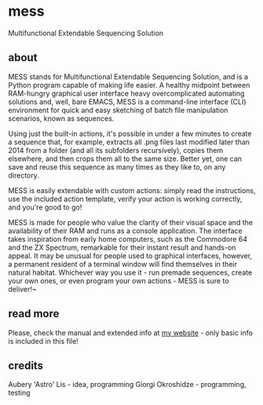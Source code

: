 # mess
Multifunctional Extendable Sequencing Solution

## about
MESS stands for Multifunctional Extendable Sequencing Solution, and is a Python program capable of making life easier. A healthy midpoint between RAM-hungry graphical user interface heavy overcomplicated automating solutions and, well, bare EMACS, MESS is a command-line interface (CLI) environment for quick and easy sketching of batch file manipulation scenarios, known as sequences.

Using just the built-in actions, it's possible in under a few minutes to create a sequence that, for example, extracts all .png files last modified later than 2014 from a folder (and all its subfolders recursively), copies them elsewhere, and then crops them all to the same size. Better yet, one can save and reuse this sequence as many times as they like to, on any directory.

MESS is easily extendable with custom actions: simply read the instructions, use the included action template, verify your action is working correctly, and you're good to go!

MESS is made for people who value the clarity of their visual space and the availability of their RAM and runs as a console application. The interface takes inspiration from early home computers, such as the Commodore 64 and the ZX Spectrum, remarkable for their instant result and hands-on appeal. It may be unusual for people used to graphical interfaces, however, a permanent resident of a terminal window will find themselves in their natural habitat. Whichever way you use it - run premade sequences, create your own ones, or even program your own actions - MESS is sure to deliver!~

## read more

Please, check the manual and extended info at [my website](https://astrossoundhell.neocities.org/data/py/mess/index.html) - only basic info is included in this file!

## credits

Aubery 'Astro' Lis - idea, programming
Giorgi Okroshidze - programming, testing